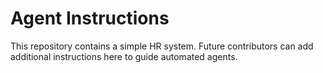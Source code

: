 # Agent Instructions

This repository contains a simple HR system. Future contributors can add additional instructions here to guide automated agents.
